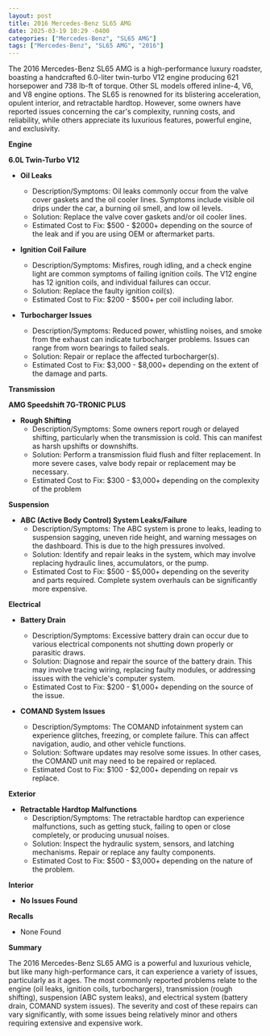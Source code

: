 ```yaml
---
layout: post
title: 2016 Mercedes-Benz SL65 AMG
date: 2025-03-19 10:29 -0400
categories: ["Mercedes-Benz", "SL65 AMG"]
tags: ["Mercedes-Benz", "SL65 AMG", "2016"]
---
```

The 2016 Mercedes-Benz SL65 AMG is a high-performance luxury roadster, boasting a handcrafted 6.0-liter twin-turbo V12 engine producing 621 horsepower and 738 lb-ft of torque. Other SL models offered inline-4, V6, and V8 engine options. The SL65 is renowned for its blistering acceleration, opulent interior, and retractable hardtop. However, some owners have reported issues concerning the car's complexity, running costs, and reliability, while others appreciate its luxurious features, powerful engine, and exclusivity.

**Engine**

**6.0L Twin-Turbo V12**

*   **Oil Leaks**
    *   Description/Symptoms: Oil leaks commonly occur from the valve cover gaskets and the oil cooler lines. Symptoms include visible oil drips under the car, a burning oil smell, and low oil levels.
    *   Solution: Replace the valve cover gaskets and/or oil cooler lines.
    *   Estimated Cost to Fix: $500 - $2000+ depending on the source of the leak and if you are using OEM or aftermarket parts.

*   **Ignition Coil Failure**
    *   Description/Symptoms: Misfires, rough idling, and a check engine light are common symptoms of failing ignition coils. The V12 engine has 12 ignition coils, and individual failures can occur.
    *   Solution: Replace the faulty ignition coil(s).
    *   Estimated Cost to Fix: $200 - $500+ per coil including labor.

*   **Turbocharger Issues**
    *   Description/Symptoms: Reduced power, whistling noises, and smoke from the exhaust can indicate turbocharger problems. Issues can range from worn bearings to failed seals.
    *   Solution: Repair or replace the affected turbocharger(s).
    *   Estimated Cost to Fix: $3,000 - $8,000+ depending on the extent of the damage and parts.

**Transmission**

**AMG Speedshift 7G-TRONIC PLUS**

*   **Rough Shifting**
    *   Description/Symptoms: Some owners report rough or delayed shifting, particularly when the transmission is cold. This can manifest as harsh upshifts or downshifts.
    *   Solution: Perform a transmission fluid flush and filter replacement. In more severe cases, valve body repair or replacement may be necessary.
    *   Estimated Cost to Fix: $300 - $3,000+ depending on the complexity of the problem

**Suspension**

*   **ABC (Active Body Control) System Leaks/Failure**
    *   Description/Symptoms: The ABC system is prone to leaks, leading to suspension sagging, uneven ride height, and warning messages on the dashboard. This is due to the high pressures involved.
    *   Solution: Identify and repair leaks in the system, which may involve replacing hydraulic lines, accumulators, or the pump.
    *   Estimated Cost to Fix: $500 - $5,000+ depending on the severity and parts required. Complete system overhauls can be significantly more expensive.

**Electrical**

*   **Battery Drain**
    *   Description/Symptoms: Excessive battery drain can occur due to various electrical components not shutting down properly or parasitic draws.
    *   Solution: Diagnose and repair the source of the battery drain. This may involve tracing wiring, replacing faulty modules, or addressing issues with the vehicle's computer system.
    *   Estimated Cost to Fix: $200 - $1,000+ depending on the source of the issue.

*   **COMAND System Issues**
    *   Description/Symptoms: The COMAND infotainment system can experience glitches, freezing, or complete failure. This can affect navigation, audio, and other vehicle functions.
    *   Solution: Software updates may resolve some issues. In other cases, the COMAND unit may need to be repaired or replaced.
    *   Estimated Cost to Fix: $100 - $2,000+ depending on repair vs replace.

**Exterior**

*   **Retractable Hardtop Malfunctions**
    *   Description/Symptoms: The retractable hardtop can experience malfunctions, such as getting stuck, failing to open or close completely, or producing unusual noises.
    *   Solution: Inspect the hydraulic system, sensors, and latching mechanisms. Repair or replace any faulty components.
    *   Estimated Cost to Fix: $500 - $3,000+ depending on the nature of the problem.

**Interior**

*   **No Issues Found**

**Recalls**

*   None Found

**Summary**

The 2016 Mercedes-Benz SL65 AMG is a powerful and luxurious vehicle, but like many high-performance cars, it can experience a variety of issues, particularly as it ages. The most commonly reported problems relate to the engine (oil leaks, ignition coils, turbochargers), transmission (rough shifting), suspension (ABC system leaks), and electrical system (battery drain, COMAND system issues). The severity and cost of these repairs can vary significantly, with some issues being relatively minor and others requiring extensive and expensive work.


